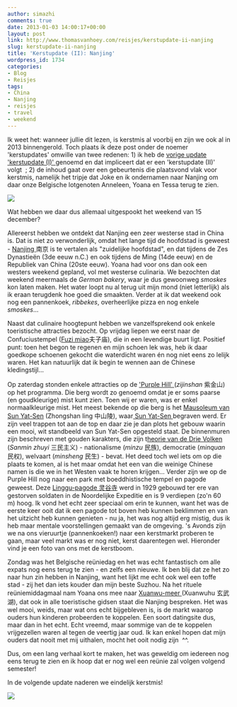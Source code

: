 ```yaml
---
author: simazhi
comments: true
date: 2013-01-03 14:00:17+00:00
layout: post
link: http://www.thomasvanhoey.com/reisjes/kerstupdate-ii-nanjing
slug: kerstupdate-ii-nanjing
title: 'Kerstupdate (II): Nanjing'
wordpress_id: 1734
categories:
- Blog
- Reisjes
tags:
- China
- Nanjing
- reisjes
- travel
- weekend
---
```


Ik weet het: wanneer jullie dit lezen, is kerstmis al voorbij en zijn we ook al in 2013 binnengerold. Toch plaats ik deze post onder de noemer 'kerstupdates' omwille van twee redenen: 1) ik heb de [vorige update 'kerstupdate (I)' ](http://www.thomasvanhoey.com/reisjes/kerstupdate-i-wuyishan-en-de-sint)genoemd en dat impliceert dat er een 'kerstupdate (II)' volgt  ; 2) de inhoud gaat over een gebeurtenis die plaatsvond vlak voor kerstmis, namelijk het tripje dat Joke en ik ondernamen naar Nanjing om daar onze Belgische lotgenoten Anneleen, Yoana en Tessa terug te zien.

![](http://www.thomasvanhoey.com/nextgen-attach_to_post/preview/id--2784)

Wat hebben we daar dus allemaal uitgespookt het weekend van 15 december?

Allereerst hebben we ontdekt dat Nanjing een zeer westerse stad in China is. Dat is niet zo verwonderlijk, omdat het lange tijd de hoofdstad is geweest - [Nanjing ](http://en.wikipedia.org/wiki/Nanjing)南京 is te vertalen als "zuidelijke hoofdstad", en dat tijdens de Zes Dynastieën (3de eeuw n.C.) en ook tijdens de Ming (14de eeuw) en de Republiek van China (20ste eeuw). Yoana had voor ons dan ook een westers weekend gepland, vol met westerse culinaria. We bezochten dat weekend meermaals de _German bakery_, waar je dus gewoonweg _smoskes_ kon laten maken. Het water loopt nu al terug uit mijn mond (niet letterlijk) als ik eraan terugdenk hoe goed die smaakten. Verder at ik dat weekend ook nog een pannenkoek, _ribbekes_, overheerlijke pizza en nog enkele _smoskes_...

Naast dat culinaire hoogtepunt hebben we vanzelfsprekend ook enkele toeristische attracties bezocht. Op vrijdag liepen we eerst naar de Confuciustempel ([Fuzi miao](http://en.wikipedia.org/wiki/Nanjing_Fuzimiao)夫子庙), die in een levendige buurt ligt. Positief punt: toen het begon te regenen en mijn schoen lek was, heb ik daar goedkope schoenen gekocht die waterdicht waren én nog niet eens zo lelijk waren. Het kan natuurlijk dat ik begin te wennen aan de Chinese kledingstijl...

Op zaterdag stonden enkele attracties op de ['Purple Hill' ](http://en.wikipedia.org/wiki/Purple_Mountain)(_zijinshan_ 紫金山) op het programma. Die berg wordt zo genoemd omdat je er soms paarse (en goudkleurige) mist kunt zien. Toen wij er waren, was er enkel normaalkleurige mist. Het meest bekende op die berg is het [Mausoleum van Sun Yat-Sen](http://en.wikipedia.org/wiki/Sun_Yat-sen_Mausoleum) (Zhongshan ling 中山陵), waar[ Sun Yat-Sen ](http://en.wikipedia.org/wiki/Sun_Yat-sen)begraven werd. Er zijn veel trappen tot aan de top en daar zie je dan plots het gebouw waarin een mooi, wit standbeeld van Sun Yat-Sen opgesteld staat. De binnenmuren zijn beschreven met gouden karakters, die zijn t[heorie van de Drie Volken](http://en.wikipedia.org/wiki/Three_Principles_of_the_People) (_Sanmin zhuyi_ 三民主义) - nationalisme (_minzu_ 民族), democratie (_minquan_ 民权), welvaart (_minsheng_ 民生) - bevat. Het deed toch wel iets om op die plaats te komen, al is het maar omdat het een van die weinige Chinese namen is die we in het Westen vaak te horen krijgen...
Verder zijn we op de Purple Hill nog naar een park met boeddhistische tempel en pagode geweest. Deze [Linggu-pagode 灵谷寺](http://en.wikipedia.org/wiki/Linggu_Temple) werd in 1929 gebouwd ter ere van gestorven soldaten in de Noordelijke Expeditie en is 9 verdiepen (zo'n 60 m) hoog. Ik vond het echt zeer speciaal om erin te kunnen, want het was de eerste keer ooit dat ik een pagode tot boven heb kunnen beklimmen en van het uitzicht heb kunnen genieten - nu ja, het was nog altijd erg mistig, dus ik heb maar mentale voorstellingen gemaakt van de omgeving.
's Avonds zijn we na ons vieruurtje (pannenkoeken!) naar een kerstmarkt proberen te gaan, maar veel markt was er nog niet, kerst daarentegen wel. Hieronder vind je een foto van ons met de kerstboom.

Zondag was het Belgische reüniedag en het was echt fantastisch om alle expats nog eens terug te zien - en zelfs een nieuwe. Ik ben blij dat ze het zo naar hun zin hebben in Nanjing, want het lijkt me echt ook wel een toffe stad - zij het dan iets kouder dan mijn beste Suzhou. Na het rituele reüniemiddagmaal nam Yoana ons mee naar [Xuanwu-meer ](http://en.wikipedia.org/wiki/Xuanwu_Lake)(Xuanwuhu 玄武湖), dat ook in alle toeristische gidsen staat die Nanjing bespreken. Het was wel mooi, weids, maar wat ons echt bijgebleven is, is de markt waarop ouders hun kinderen probeerden te koppelen. Een soort datingsite dus, maar dan in het echt. Echt vreemd, maar sommige van de te koppelen vrijgezellen waren al tegen de veertig jaar oud. Ik kan enkel hopen dat mijn ouders dat nooit met mij uithalen, mocht het ooit nodig zijn  ^^.

Dus, om een lang verhaal kort te maken, het was geweldig om iedereen nog eens terug te zien en ik hoop dat er nog wel een reünie zal volgen volgend semester!

In de volgende update naderen we eindelijk kerstmis!

![](http://www.thomasvanhoey.com/nextgen-attach_to_post/preview/id--2785)
